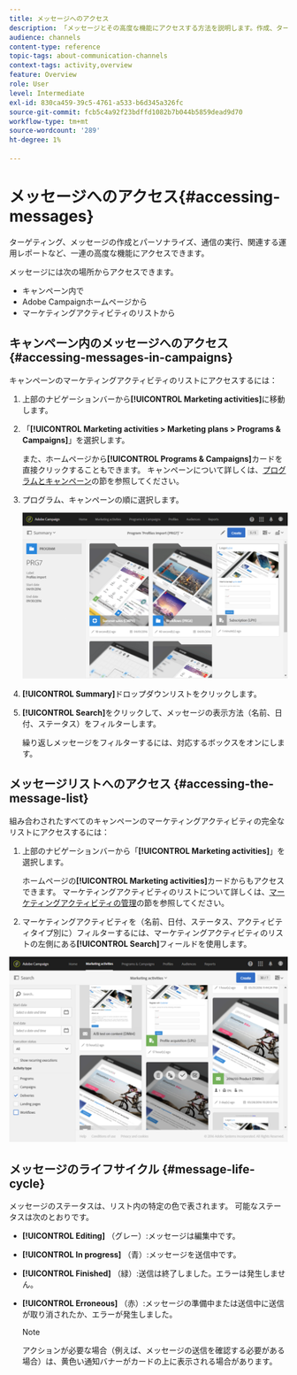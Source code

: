 ```yaml
---
title: メッセージへのアクセス
description: 「メッセージとその高度な機能にアクセスする方法を説明します。作成、ターゲティング、パーソナライゼーション、実行、レポート作成を行います。」
audience: channels
content-type: reference
topic-tags: about-communication-channels
context-tags: activity,overview
feature: Overview
role: User
level: Intermediate
exl-id: 830ca459-39c5-4761-a533-b6d345a326fc
source-git-commit: fcb5c4a92f23bdffd1082b7b044b5859dead9d70
workflow-type: tm+mt
source-wordcount: '289'
ht-degree: 1%

---
```


# メッセージへのアクセス{#accessing-messages}

ターゲティング、メッセージの作成とパーソナライズ、通信の実行、関連する運用レポートなど、一連の高度な機能にアクセスできます。

メッセージには次の場所からアクセスできます。

* キャンペーン内で
* Adobe Campaignホームページから
* マーケティングアクティビティのリストから

## キャンペーン内のメッセージへのアクセス {#accessing-messages-in-campaigns}

キャンペーンのマーケティングアクティビティのリストにアクセスするには：

1. 上部のナビゲーションバーから&#x200B;**[!UICONTROL Marketing activities]**&#x200B;に移動します。
1. 「**[!UICONTROL Marketing activities > Marketing plans > Programs & Campaigns]**」を選択します。

   また、ホームページから&#x200B;**[!UICONTROL Programs & Campaigns]**&#x200B;カードを直接クリックすることもできます。 キャンペーンについて詳しくは、[プログラムとキャンペーン](../../start/using/programs-and-campaigns.md)の節を参照してください。

1. プログラム、キャンペーンの順に選択します。

   ![](assets/delivery_list_1.png)

1. **[!UICONTROL Summary]**&#x200B;ドロップダウンリストをクリックします。
1. **[!UICONTROL Search]**&#x200B;をクリックして、メッセージの表示方法（名前、日付、ステータス）をフィルターします。

   繰り返しメッセージをフィルターするには、対応するボックスをオンにします。

## メッセージリストへのアクセス {#accessing-the-message-list}

組み合わされたすべてのキャンペーンのマーケティングアクティビティの完全なリストにアクセスするには：

1. 上部のナビゲーションバーから「**[!UICONTROL Marketing activities]**」を選択します。

   ホームページの&#x200B;**[!UICONTROL Marketing activities]**&#x200B;カードからもアクセスできます。 マーケティングアクティビティのリストについて詳しくは、[マーケティングアクティビティの管理](../../start/using/marketing-activities.md#creating-a-marketing-activity)の節を参照してください。

1. マーケティングアクティビティを（名前、日付、ステータス、アクティビティタイプ別に）フィルターするには、マーケティングアクティビティのリストの左側にある&#x200B;**[!UICONTROL Search]**&#x200B;フィールドを使用します。

![](assets/delivery_list_2.png)

## メッセージのライフサイクル {#message-life-cycle}

メッセージのステータスは、リスト内の特定の色で表されます。 可能なステータスは次のとおりです。

* **[!UICONTROL Editing]** （グレー）:メッセージは編集中です。
* **[!UICONTROL In progress]** （青）:メッセージを送信中です。
* **[!UICONTROL Finished]** （緑）:送信は終了しました。エラーは発生しません。
* **[!UICONTROL Erroneous]** （赤）:メッセージの準備中または送信中に送信が取り消されたか、エラーが発生しました。

   >[!NOTE]
   >
   >アクションが必要な場合（例えば、メッセージの送信を確認する必要がある場合）は、黄色い通知バナーがカードの上に表示される場合があります。
